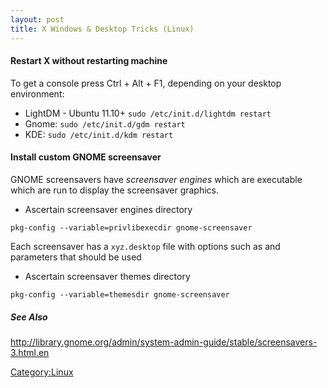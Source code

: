 ```yaml
---
layout: post 
title: X Windows & Desktop Tricks (Linux)
---
```


#### Restart X without restarting machine

To get a console press Ctrl + Alt + F1, depending on your desktop
environment:

-   LightDM - Ubuntu 11.10+ `sudo /etc/init.d/lightdm restart`
-   Gnome: `sudo /etc/init.d/gdm restart`
-   KDE: `sudo /etc/init.d/kdm restart`

#### Install custom GNOME screensaver

GNOME screensavers have *screensaver engines* which are executable which
are run to display the screensaver graphics.

-   Ascertain screensaver engines directory

<!-- -->

    pkg-config --variable=privlibexecdir gnome-screensaver

Each screensaver has a `xyz.desktop` file with options such as and
parameters that should be used

-   Ascertain screensaver themes directory

<!-- -->

    pkg-config --variable=themesdir gnome-screensaver

##### See Also

<http://library.gnome.org/admin/system-admin-guide/stable/screensavers-3.html.en>

[Category:Linux](Category:Linux "wikilink")
